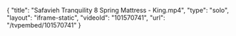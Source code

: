 {
    "title": "Safavieh Tranquility 8 Spring Mattress - King.mp4",
    "type": "solo",
    "layout": "iframe-static",
    "videoId": "101570741",
    "url": "\/tvpembed\/101570741"
}
